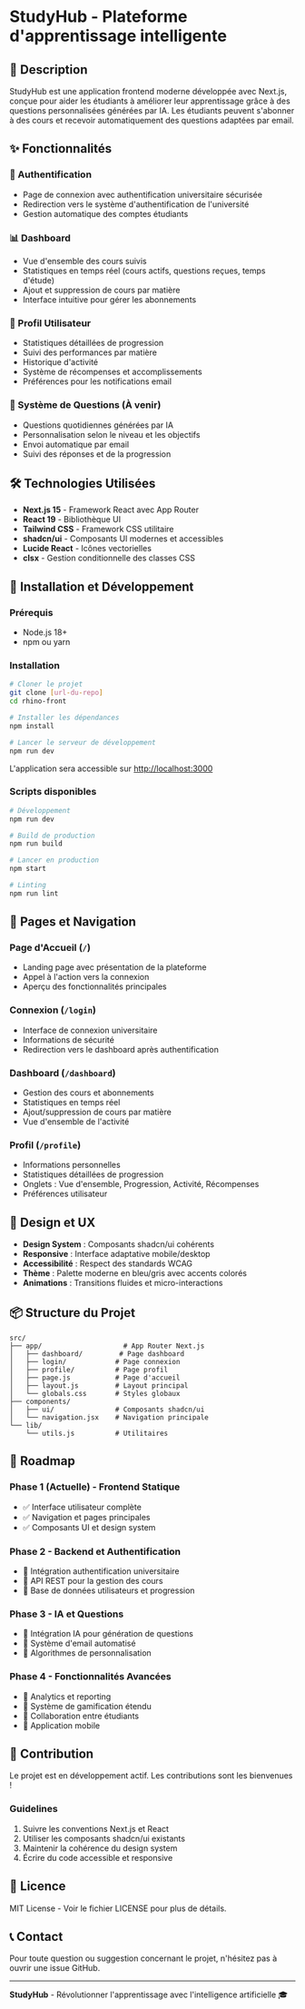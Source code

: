 # StudyHub - Plateforme d'apprentissage intelligente

## 🎯 Description

StudyHub est une application frontend moderne développée avec Next.js, conçue pour aider les étudiants à améliorer leur apprentissage grâce à des questions personnalisées générées par IA. Les étudiants peuvent s'abonner à des cours et recevoir automatiquement des questions adaptées par email.

## ✨ Fonctionnalités

### 🔐 Authentification
- Page de connexion avec authentification universitaire sécurisée
- Redirection vers le système d'authentification de l'université
- Gestion automatique des comptes étudiants

### 📊 Dashboard
- Vue d'ensemble des cours suivis
- Statistiques en temps réel (cours actifs, questions reçues, temps d'étude)
- Ajout et suppression de cours par matière
- Interface intuitive pour gérer les abonnements

### 👤 Profil Utilisateur
- Statistiques détaillées de progression
- Suivi des performances par matière
- Historique d'activité
- Système de récompenses et accomplissements
- Préférences pour les notifications email

### 📧 Système de Questions (À venir)
- Questions quotidiennes générées par IA
- Personnalisation selon le niveau et les objectifs
- Envoi automatique par email
- Suivi des réponses et de la progression

## 🛠️ Technologies Utilisées

- **Next.js 15** - Framework React avec App Router
- **React 19** - Bibliothèque UI
- **Tailwind CSS** - Framework CSS utilitaire
- **shadcn/ui** - Composants UI modernes et accessibles
- **Lucide React** - Icônes vectorielles
- **clsx** - Gestion conditionnelle des classes CSS

## 🚀 Installation et Développement

### Prérequis
- Node.js 18+ 
- npm ou yarn

### Installation
```bash
# Cloner le projet
git clone [url-du-repo]
cd rhino-front

# Installer les dépendances
npm install

# Lancer le serveur de développement
npm run dev
```

L'application sera accessible sur [http://localhost:3000](http://localhost:3000)

### Scripts disponibles
```bash
# Développement
npm run dev

# Build de production
npm run build

# Lancer en production
npm start

# Linting
npm run lint
```

## 📱 Pages et Navigation

### Page d'Accueil (`/`)
- Landing page avec présentation de la plateforme
- Appel à l'action vers la connexion
- Aperçu des fonctionnalités principales

### Connexion (`/login`)
- Interface de connexion universitaire
- Informations de sécurité
- Redirection vers le dashboard après authentification

### Dashboard (`/dashboard`)
- Gestion des cours et abonnements
- Statistiques en temps réel
- Ajout/suppression de cours par matière
- Vue d'ensemble de l'activité

### Profil (`/profile`)
- Informations personnelles
- Statistiques détaillées de progression
- Onglets : Vue d'ensemble, Progression, Activité, Récompenses
- Préférences utilisateur

## 🎨 Design et UX

- **Design System** : Composants shadcn/ui cohérents
- **Responsive** : Interface adaptative mobile/desktop
- **Accessibilité** : Respect des standards WCAG
- **Thème** : Palette moderne en bleu/gris avec accents colorés
- **Animations** : Transitions fluides et micro-interactions

## 📦 Structure du Projet

```
src/
├── app/                    # App Router Next.js
│   ├── dashboard/         # Page dashboard
│   ├── login/            # Page connexion
│   ├── profile/          # Page profil
│   ├── page.js           # Page d'accueil
│   ├── layout.js         # Layout principal
│   └── globals.css       # Styles globaux
├── components/
│   ├── ui/               # Composants shadcn/ui
│   └── navigation.jsx    # Navigation principale
└── lib/
    └── utils.js          # Utilitaires
```

## 🔮 Roadmap

### Phase 1 (Actuelle) - Frontend Statique
- ✅ Interface utilisateur complète
- ✅ Navigation et pages principales
- ✅ Composants UI et design system

### Phase 2 - Backend et Authentification
- 🔄 Intégration authentification universitaire
- 🔄 API REST pour la gestion des cours
- 🔄 Base de données utilisateurs et progression

### Phase 3 - IA et Questions
- 🔄 Intégration IA pour génération de questions
- 🔄 Système d'email automatisé
- 🔄 Algorithmes de personnalisation

### Phase 4 - Fonctionnalités Avancées
- 🔄 Analytics et reporting
- 🔄 Système de gamification étendu
- 🔄 Collaboration entre étudiants
- 🔄 Application mobile

## 🤝 Contribution

Le projet est en développement actif. Les contributions sont les bienvenues !

### Guidelines
1. Suivre les conventions Next.js et React
2. Utiliser les composants shadcn/ui existants
3. Maintenir la cohérence du design system
4. Écrire du code accessible et responsive

## 📄 Licence

MIT License - Voir le fichier LICENSE pour plus de détails.

## 📞 Contact

Pour toute question ou suggestion concernant le projet, n'hésitez pas à ouvrir une issue GitHub.

---

**StudyHub** - Révolutionner l'apprentissage avec l'intelligence artificielle 🎓

